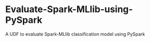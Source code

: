 # Evaluate-Spark-MLlib-using-PySpark
A UDF to evaluate Spark-MLlib classification model using PySpark
